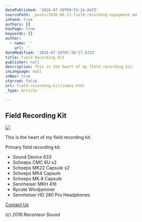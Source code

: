 ```yaml
---
datePublished: '2016-07-19T09:55:34.847Z'
sourcePath: _posts/2016-06-11-field-recording-equipment.md
inFeed: true
authors: []
hasPage: true
keywords: []
author:
  - name: ''
    url: ''
dateModified: '2016-07-19T07:58:17.515Z'
title: Field Recording Kit
publisher: null
description: This is the heart of my field recording kit.
inLanguage: null
inNav: true
starred: false
url: field-recording-kit/index.html
_type: Article

---
```

## Field Recording Kit
![](https://s3-us-west-2.amazonaws.com/the-grid-img/p/1d65897cf2029ad453ec821f3f4001578541b975.jpg)

This is the heart of my field recording kit.

Primary field recording kit:

* Sound Device 633
* Schoeps CMC 6U x2
* Schoeps MK22 Capsule x2
* Schoeps MK4 Capsule
* Schoeps MK 8 Capsule
* Sennheiser MKH 416
* Rycote Windjammer
* Sennheiser HD 280 Pro Headphones

[Contact Us][0]

(c) _2016 Raconteur Sound_

[0]: http://raconteursound.com/contact